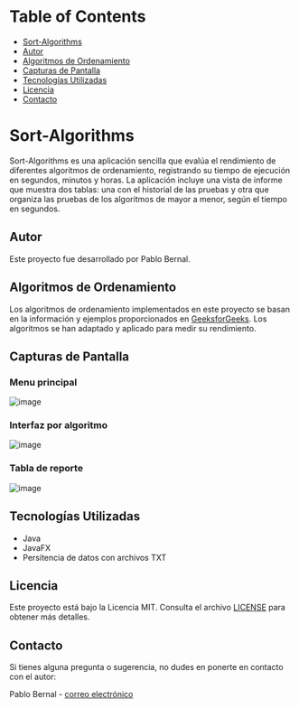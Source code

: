 # Table of Contents
  - [Sort-Algorithms](#sort-algorithms)
  - [Autor](#autor)
  - [Algoritmos de Ordenamiento](#algoritmos-de-ordenamiento)
  - [Capturas de Pantalla](#capturas-de-pantalla)
  - [Tecnologías Utilizadas](#tecnologías-utilizadas)
  - [Licencia](#licencia)
  - [Contacto](#contacto)

# Sort-Algorithms

Sort-Algorithms es una aplicación sencilla que evalúa el rendimiento de diferentes algoritmos de ordenamiento, registrando su tiempo de ejecución en segundos, minutos y horas. La aplicación incluye una vista de informe que muestra dos tablas: una con el historial de las pruebas y otra que organiza las pruebas de los algoritmos de mayor a menor, según el tiempo en segundos.

## Autor

Este proyecto fue desarrollado por Pablo Bernal.

## Algoritmos de Ordenamiento

Los algoritmos de ordenamiento implementados en este proyecto se basan en la información y ejemplos proporcionados en [GeeksforGeeks](https://www.geeksforgeeks.org). Los algoritmos se han adaptado y aplicado para medir su rendimiento.

## Capturas de Pantalla

### Menu principal
![image](https://github.com/9pasb6/sort-algorithms/assets/100176897/ac368e03-3ae1-4da8-a557-ef23ad76b769)

### Interfaz por algoritmo
![image](https://github.com/9pasb6/sort-algorithms/assets/100176897/a809b659-32d3-4250-a339-ce6f97d3aa81)

### Tabla de reporte
![image](https://github.com/9pasb6/sort-algorithms/assets/100176897/fd8b21bf-0c91-4ee8-b23a-537d1e59f688)

## Tecnologías Utilizadas

- Java
- JavaFX
- Persitencia de datos con archivos TXT

## Licencia

Este proyecto está bajo la Licencia MIT. Consulta el archivo [LICENSE](LICENSE) para obtener más detalles.

## Contacto

Si tienes alguna pregunta o sugerencia, no dudes en ponerte en contacto con el autor:

Pablo Bernal - [correo electrónico](mailto:vinseth.2010@gmail.com)
